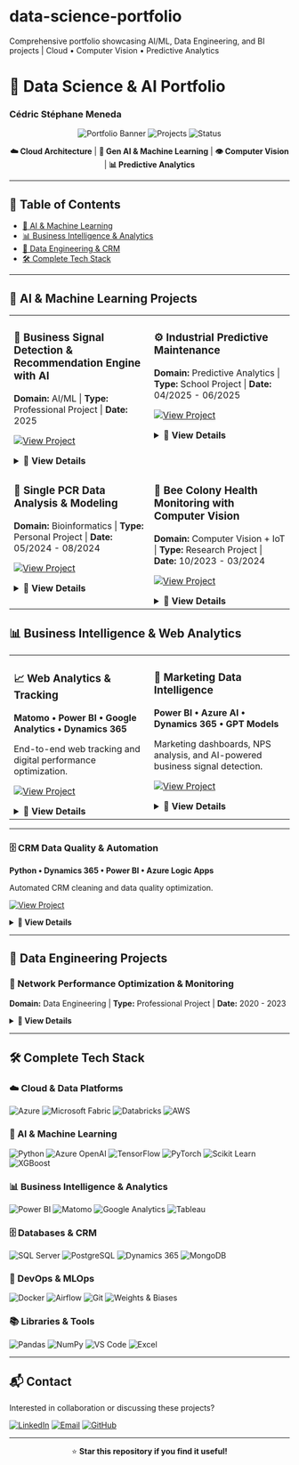 # data-science-portfolio
Comprehensive portfolio showcasing AI/ML, Data Engineering, and BI projects | Cloud • Computer Vision • Predictive Analytics

# 🚀 Data Science & AI Portfolio
### Cédric Stéphane Meneda

<div align="center">

![Portfolio Banner](https://img.shields.io/badge/Portfolio-Data%20Science%20%26%20AI-blue?style=for-the-badge)
![Projects](https://img.shields.io/badge/Projects-5+-green?style=for-the-badge)
![Status](https://img.shields.io/badge/Status-Active-success?style=for-the-badge)

**☁️ Cloud Architecture** | **🤖 Gen AI & Machine Learning** | **👁️ Computer Vision** | **📊 Predictive Analytics**

</div>

---

## 📌 Table of Contents
- [🤖 AI & Machine Learning](#-ai--machine-learning)
- [📊 Business Intelligence & Analytics](#-business-intelligence--analytics)
- [🔧 Data Engineering & CRM](#-data-engineering--crm)
- [🛠️ Complete Tech Stack](#️-complete-tech-stack)

---

## 🤖 AI & Machine Learning Projects

<table>
<tr>
<td width="50%" valign="top">

### 🎯 Business Signal Detection & Recommendation Engine with AI

**Domain:** AI/ML | **Type:** Professional Project | **Date:** 2025

[![View Project](https://img.shields.io/badge/View-Details-blue?style=flat)](#ai-reco-details)

<details id="ai-reco-details">
<summary><b>📖 View Details</b></summary>

**Context:**  
Developed an enterprise-grade AI system to detect weak signals in complex multi-source data, enabling early anomaly detection and intelligent predictive recommendations.

**Key Achievements:**
- ✅ Built **Microsoft Fabric Lakehouse architecture** for multi-source data integration (Dynamics 365 CRM, SQL, web, documents)
- ✅ Developed **AI-powered recommendation engine** using Azure OpenAI
- ✅ Implemented **semantic vectorization and predictive scoring**
- ✅ Created **interactive Power BI dashboards** for real-time insights
- ✅ Enabled **cross-team collaboration** via Microsoft Teams integration

**Tech Stack:**
![Azure](https://img.shields.io/badge/-Azure-0089D6?style=flat&logo=microsoft-azure&logoColor=white)
![Microsoft Fabric](https://img.shields.io/badge/-Microsoft%20Fabric-5E5E5E?style=flat&logo=microsoft&logoColor=white)
![Azure OpenAI](https://img.shields.io/badge/-Azure%20OpenAI-412991?style=flat&logo=openai&logoColor=white)
![Dynamics 365](https://img.shields.io/badge/-Dynamics%20365-002050?style=flat&logo=dynamics-365&logoColor=white)
![Power BI](https://img.shields.io/badge/-Power%20BI-F2C811?style=flat&logo=power-bi&logoColor=black)
![Microsoft Teams](https://img.shields.io/badge/-Teams-6264A7?style=flat&logo=microsoft-teams&logoColor=white)
![Python](https://img.shields.io/badge/-Python-3776AB?style=flat&logo=python&logoColor=white)

**Skills Demonstrated:**
- Cloud Architecture (Azure Data Factory, Databricks, Synapse)
- Microsoft Fabric Lakehouse Design
- Feature Engineering & Model Development
- Semantic Search & Vector Databases
- Business Intelligence & Visualization
- Cross-functional Collaboration

#### 💼 Business Impact 
- vision 360° client
-  meilleure segmentation
-  amélioration du ciblage
-  scoring automatisé
-  optimisation de la prospection
-  génération de leads qualifiés

</details>

</td>
<td width="50%" valign="top">

### ⚙️ Industrial Predictive Maintenance

**Domain:** Predictive Analytics | **Type:** School Project | **Date:** 04/2025 - 06/2025

[![View Project](https://img.shields.io/badge/View-Details-blue?style=flat)](#predictive-maintenance-details)

<details id="predictive-maintenance-details">
<summary><b>📖 View Details</b></summary>

**Context:**  
Built a complete MLOps pipeline to predict equipment failures 24 hours in advance, enabling proactive maintenance strategies with automated deployment and monitoring.

**Key Achievements:**
- ✅ Developed **ensemble ML models** (XGBoost, Random Forest, SVM, Logistic Regression)
- ✅ Achieved **90%+ prediction accuracy** (AUC, F1-score optimization)
- ✅ Implemented **hyperparameter tuning** with Weights & Biases tracking
- ✅ Created **automated CI/CD pipeline** with Docker and Airflow
- ✅ Built **interpretable feature importance analysis**

**Tech Stack:**
![Python](https://img.shields.io/badge/-Python-3776AB?style=flat&logo=python&logoColor=white)
![XGBoost](https://img.shields.io/badge/-XGBoost-337AB7?style=flat)
![Scikit Learn](https://img.shields.io/badge/-Scikit%20Learn-F7931E?style=flat&logo=scikit-learn&logoColor=white)
![Pandas](https://img.shields.io/badge/-Pandas-150458?style=flat&logo=pandas&logoColor=white)
![Docker](https://img.shields.io/badge/-Docker-2496ED?style=flat&logo=docker&logoColor=white)
![Airflow](https://img.shields.io/badge/-Airflow-017CEE?style=flat&logo=apache-airflow&logoColor=white)
![Weights & Biases](https://img.shields.io/badge/-Weights%20&%20Biases-FFBE00?style=flat&logo=weightsandbiases&logoColor=black)
![GitHub](https://img.shields.io/badge/-GitHub-181717?style=flat&logo=github&logoColor=white)

**Skills Demonstrated:**
- Supervised Learning & Ensemble Methods
- MLOps & Model Deployment
- Experiment Tracking & Versioning
- Pipeline Orchestration
- Model Evaluation & Optimization
- Feature Engineering

</details>

</td>
</tr>
<tr>
<td width="50%" valign="top">

### 🔬 Single PCR Data Analysis & Modeling

**Domain:** Bioinformatics | **Type:** Personal Project | **Date:** 05/2024 - 08/2024

[![View Project](https://img.shields.io/badge/View-Details-blue?style=flat)](#single-pcr-details)

<details id="single-pcr-details">
<summary><b>📖 View Details</b></summary>

**Context:**  
Developed a comprehensive pipeline for analyzing simulated single PCR data to understand biological signal amplification and DNA quantification.

**Key Achievements:**
- ✅ Built **automated Python pipeline** for PCR data processing
- ✅ Analyzed **Cq values, standard curves, and PCR efficiency**
- ✅ Created **visualization tools** for biological signal interpretation
- ✅ Simulated and compared multiple PCR datasets
- ✅ Applied **machine learning models** for predictive analysis

**Tech Stack:**
![Python](https://img.shields.io/badge/-Python-3776AB?style=flat&logo=python&logoColor=white)
![Scikit Learn](https://img.shields.io/badge/-Scikit%20Learn-F7931E?style=flat&logo=scikit-learn&logoColor=white)
![NumPy](https://img.shields.io/badge/-NumPy-013243?style=flat&logo=numpy&logoColor=white)
![Pandas](https://img.shields.io/badge/-Pandas-150458?style=flat&logo=pandas&logoColor=white)
![Matplotlib](https://img.shields.io/badge/-Matplotlib-11557c?style=flat)
![VS Code](https://img.shields.io/badge/-VS%20Code-007ACC?style=flat&logo=visual-studio-code&logoColor=white)

**Skills Demonstrated:**
- Biological Data Analysis
- Signal Processing
- Statistical Modeling
- Machine Learning
- Scientific Visualization

#### Impact 
Reproducible workflow for experimental PCR data quantification and genetic target analysis.

</details>

</td>
<td width="50%" valign="top">

### 🐝 Bee Colony Health Monitoring with Computer Vision

**Domain:** Computer Vision + IoT | **Type:** Research Project | **Date:** 10/2023 - 03/2024

[![View Project](https://img.shields.io/badge/View-Details-blue?style=flat)](#bee-health-details)

<details id="bee-health-details">
<summary><b>📖 View Details</b></summary>

**Context:**  
Collaborated with researchers to develop an AI-powered system for monitoring bee colony health through multi-sensor data analysis and computer vision.

**Key Achievements:**
- ✅ Processed **multi-source IoT data** (temperature, humidity, audio, video, JSON)
- ✅ Trained **YOLOv5 object detection model** for abnormal bee behavior identification
- ✅ Implemented **time series anomaly detection** algorithms
- ✅ Analyzed **biological audio signals** for pattern recognition

**Tech Stack:**
![Python](https://img.shields.io/badge/-Python-3776AB?style=flat&logo=python&logoColor=white)
![YOLOv5](https://img.shields.io/badge/-YOLOv5-00FFFF?style=flat)
![PyTorch](https://img.shields.io/badge/-PyTorch-EE4C2C?style=flat&logo=pytorch&logoColor=white)
![IoT](https://img.shields.io/badge/-IoT-0066CC?style=flat)

**Skills Demonstrated:**
- Computer Vision & Object Detection
- Time Series Analysis
- Multi-modal Data Processing
- Research Collaboration

#### 💼 Business Impact
- Early detection of colony health issues
- contributing to bee conservation efforts

</details>

</td>
</tr>
</table>

## 📊 Business Intelligence & Web Analytics

<table>
<tr>
<td width="50%" valign="top">

### 📈 Web Analytics & Tracking  

**Matomo • Power BI • Google Analytics • Dynamics 365**

End-to-end web tracking and digital performance optimization.  

[![View Project](https://img.shields.io/badge/View-Details-blue?style=flat)](#web-analytics-details)

<details id="web-analytics-details">
<summary><b>📖 View Details</b></summary>

**Domain:** Web Analytics & BI | **Type:** Professional Project | **Date:** 2025  

#### 🧩 Context  
Implemented a complete web tracking infrastructure using **Matomo** to analyze website activity — from tag setup to data collection and reporting — enabling **data-driven digital optimization**.

#### 🏆 Key Achievements  
✅ Configured custom tags, triggers, and variables for visitor tracking  
✅ Analyzed user behavior: traffic sources, acquisition channels, most visited pages, services consulted, devices, and geo-origin  
✅ Built **Power BI dashboards** for web traffic, visitor count, average session, bounce rate, and engagement  
✅ Studied user journeys and proposed optimization recommendations  
✅ Ensured **GDPR compliance** and tracking reliability  
✅ Integrated multiple data sources (**Matomo, Google Analytics, Dynamics 365**)  

#### 🛠️ Tech Stack  
![Matomo](https://img.shields.io/badge/Matomo-013243?style=flat&logo=matomo&logoColor=white)
![Power BI](https://img.shields.io/badge/Power%20BI-F2C811?style=flat&logo=powerbi&logoColor=black)
![Google Analytics](https://img.shields.io/badge/Google%20Analytics-E37400?style=flat&logo=google-analytics&logoColor=white)
![Dynamics 365](https://img.shields.io/badge/Dynamics%20365-0078D4?style=flat&logo=microsoft-dynamics-365&logoColor=white)
![Python](https://img.shields.io/badge/Python-3776AB?style=flat&logo=python&logoColor=white)

#### 💡 Skills Demonstrated  
- Web Analytics & Tag Management  
- User Behavior Analysis  
- Dashboard Design & Visualization  
- Digital Marketing Analytics  
- GDPR Compliance  
- Cross-functional Collaboration  

#### 💼 Business Impact  
- Improved visibility on digital performance  
- Enhanced understanding of user behavior  
- Data-driven marketing strategy alignment  
- Better targeting and lead generation  

</details>

</td>
<td width="50%" valign="top">

### 📧 Marketing Data Intelligence  

**Power BI • Azure AI • Dynamics 365 • GPT Models**

Marketing dashboards, NPS analysis, and AI-powered business signal detection.  

[![View Project](https://img.shields.io/badge/View-Details-blue?style=flat)](#marketing-intelligence-details)

<details id="marketing-intelligence-details">
<summary><b>📖 View Details</b></summary>

**Domain:** Marketing Analytics | **Type:** Professional Project | **Date:** 2025  

#### 🧩 Context  
Leveraged marketing and sales data to generate **actionable insights** through KPIs and dashboards, optimized CRM operations, and implemented **AI-based business signal detection**.  

#### 🏆 Key Achievements  
✅ Designed **marketing dashboards** for newsletters, satisfaction, campaigns, and B2B prospecting  
✅ Analyzed **customer satisfaction surveys (NPS, CSAT)**  
✅ Identified improvement areas through satisfaction analysis  
✅ Documented all metrics and calculations for transparency  
✅ Implemented **AI-powered signal detection** using **Azure AI Search** and **GPT models**  
✅ Integrated multi-source data: Dynamics 365, Matomo, Google Analytics  

#### 🛠️ Tech Stack  
![Power BI](https://img.shields.io/badge/Power%20BI-F2C811?style=flat&logo=powerbi&logoColor=black)
![Azure](https://img.shields.io/badge/Azure-0089D6?style=flat&logo=microsoft-azure&logoColor=white)
![Microsoft Fabric](https://img.shields.io/badge/Microsoft%20Fabric-5E5E5E?style=flat&logo=microsoft&logoColor=white)
![Databricks](https://img.shields.io/badge/Databricks-FF3621?style=flat&logo=databricks&logoColor=white)
![AWS](https://img.shields.io/badge/AWS-232F3E?style=flat&logo=amazon-aws&logoColor=white)
![OpenAI](https://img.shields.io/badge/OpenAI-412991?style=flat&logo=openai&logoColor=white)
![Dynamics 365](https://img.shields.io/badge/Dynamics%20365-0078D4?style=flat&logo=microsoft-dynamics-365&logoColor=white)
![Google Analytics](https://img.shields.io/badge/Google%20Analytics-E37400?style=flat&logo=google-analytics&logoColor=white)
![Matomo](https://img.shields.io/badge/Matomo-013243?style=flat&logo=matomo&logoColor=white)

#### 💡 Skills Demonstrated  
- Marketing Analytics & KPI Design  
- Customer Satisfaction Analysis (NPS, CSAT)  
- Advanced DAX & Power Query M  
- AI-Powered Business Intelligence  
- Campaign Performance Analysis  
- Data Governance  

#### 💼 Business Impact  
- Improved marketing decisions through data  
- Enhanced satisfaction monitoring  
- Actionable insights for managers  
- Stronger campaign performance  

</details>

</td>
</tr>
</table>

---

### 🗄️ CRM Data Quality & Automation  
**Python • Dynamics 365 • Power BI • Azure Logic Apps**

Automated CRM cleaning and data quality optimization.  

[![View Project](https://img.shields.io/badge/View-Details-blue?style=flat)](#crm-details)

<details id="crm-details">
<summary><b>📖 View Details</b></summary>

**Domain:** Data Engineering & CRM | **Type:** Professional Project | **Date:** 2025  

#### 🧩 Context  
Maintained and optimized the CRM database by automating **data cleaning and validation processes** to ensure data reliability and improve email deliverability.  

#### 🏆 Key Achievements  
✅ Automated cleaning of hard bounces and inactive contacts  
✅ Reduced bounce rates and improved deliverability  
✅ Developed **Python automation scripts** for CRM maintenance  
✅ Built **Power BI dashboards** to monitor CRM health metrics  
✅ Implemented data validation workflows and alerts  
✅ Defined data governance rules and documentation  

#### 🛠️ Tech Stack  
![Python](https://img.shields.io/badge/Python-3776AB?style=flat&logo=python&logoColor=white)
![Power BI](https://img.shields.io/badge/Power%20BI-F2C811?style=flat&logo=powerbi&logoColor=black)
![Dynamics 365](https://img.shields.io/badge/Dynamics%20365-0078D4?style=flat&logo=microsoft-dynamics-365&logoColor=white)
![Azure Logic Apps](https://img.shields.io/badge/Azure%20Logic%20Apps-0078D4?style=flat&logo=microsoft-azure&logoColor=white)
![Microsoft Fabric](https://img.shields.io/badge/Microsoft%20Fabric-5E5E5E?style=flat&logo=microsoft&logoColor=white)
![Databricks](https://img.shields.io/badge/Databricks-FF3621?style=flat&logo=databricks&logoColor=white)
![AWS](https://img.shields.io/badge/AWS-232F3E?style=flat&logo=amazon-aws&logoColor=white)
![SQL Server](https://img.shields.io/badge/SQL%20Server-CC2927?style=flat&logo=microsoft-sql-server&logoColor=white)

#### 💡 Skills Demonstrated  
- CRM Data Management  
- Process Automation (Python)  
- Data Quality & Governance  
- Email Deliverability Optimization  
- Data Monitoring with Power BI  

#### 💼 Business Impact  
- Significant reduction of bounce rates  
- Improved data reliability  
- Automated repetitive processes  
- Real-time CRM performance visibility  
- Cost reduction through automation  

</details>

---


## 🔧 Data Engineering Projects

### 📡 Network Performance Optimization & Monitoring
**Domain:** Data Engineering | **Type:** Professional Project | **Date:** 2020 - 2023

<details>
<summary><b>📖 View Details</b></summary>

**Context:**  
Designed and automated data pipelines for real-time mobile network monitoring, anomaly detection, and performance optimization.

**Key Achievements:**
- ✅ Automated **ETL pipelines** for network data collection
- ✅ Implemented **time series anomaly detection** on signal quality
- ✅ Created **dynamic dashboards** for complex system behavior modeling
- ✅ Reduced incident response time by **40%**

**Tech Stack:**
![Python](https://img.shields.io/badge/-Python-3776AB?style=flat&logo=python&logoColor=white)
![SQL](https://img.shields.io/badge/-SQL-4479A1?style=flat&logo=postgresql&logoColor=white)
![Power BI](https://img.shields.io/badge/-Power%20BI-F2C811?style=flat&logo=power-bi&logoColor=black)

**Skills Demonstrated:**
- Pipeline Automation
- Real-time Data Processing
- Anomaly Detection
- System Monitoring

#### 💼 Business Impact
- signal collection
- drift detection
- dysfunction prediction.

</details>

---

## 🛠️ Complete Tech Stack

### ☁️ Cloud & Data Platforms
![Azure](https://img.shields.io/badge/-Azure-0089D6?style=flat&logo=microsoft-azure&logoColor=white)
![Microsoft Fabric](https://img.shields.io/badge/-Microsoft%20Fabric-5E5E5E?style=flat&logo=microsoft&logoColor=white)
![Databricks](https://img.shields.io/badge/-Databricks-FF3621?style=flat&logo=databricks&logoColor=white)
![AWS](https://img.shields.io/badge/-AWS-232F3E?style=flat&logo=amazon-aws&logoColor=FF9900)

### 🤖 AI & Machine Learning
![Python](https://img.shields.io/badge/-Python-3776AB?style=flat&logo=python&logoColor=white)
![Azure OpenAI](https://img.shields.io/badge/-Azure%20OpenAI-412991?style=flat&logo=openai&logoColor=white)
![TensorFlow](https://img.shields.io/badge/-TensorFlow-FF6F00?style=flat&logo=tensorflow&logoColor=white)
![PyTorch](https://img.shields.io/badge/-PyTorch-EE4C2C?style=flat&logo=pytorch&logoColor=white)
![Scikit Learn](https://img.shields.io/badge/-Scikit%20Learn-F7931E?style=flat&logo=scikit-learn&logoColor=white)
![XGBoost](https://img.shields.io/badge/-XGBoost-337AB7?style=flat)

### 📊 Business Intelligence & Analytics
![Power BI](https://img.shields.io/badge/-Power%20BI-F2C811?style=flat&logo=power-bi&logoColor=black)
![Matomo](https://img.shields.io/badge/-Matomo-3152A0?style=flat&logo=matomo&logoColor=white)
![Google Analytics](https://img.shields.io/badge/-Google%20Analytics-E37400?style=flat&logo=google-analytics&logoColor=white)
![Tableau](https://img.shields.io/badge/-Tableau-E97627?style=flat&logo=tableau&logoColor=white)

### 🗄️ Databases & CRM
![SQL Server](https://img.shields.io/badge/-SQL%20Server-CC2927?style=flat&logo=microsoft-sql-server&logoColor=white)
![PostgreSQL](https://img.shields.io/badge/-PostgreSQL-336791?style=flat&logo=postgresql&logoColor=white)
![Dynamics 365](https://img.shields.io/badge/-Dynamics%20365-002050?style=flat&logo=dynamics-365&logoColor=white)
![MongoDB](https://img.shields.io/badge/-MongoDB-47A248?style=flat&logo=mongodb&logoColor=white)

### 🔧 DevOps & MLOps
![Docker](https://img.shields.io/badge/-Docker-2496ED?style=flat&logo=docker&logoColor=white)
![Airflow](https://img.shields.io/badge/-Airflow-017CEE?style=flat&logo=apache-airflow&logoColor=white)
![Git](https://img.shields.io/badge/-Git-F05032?style=flat&logo=git&logoColor=white)
![Weights & Biases](https://img.shields.io/badge/-W&B-FFBE00?style=flat&logo=weightsandbiases&logoColor=black)

### 📚 Libraries & Tools
![Pandas](https://img.shields.io/badge/-Pandas-150458?style=flat&logo=pandas&logoColor=white)
![NumPy](https://img.shields.io/badge/-NumPy-013243?style=flat&logo=numpy&logoColor=white)
![VS Code](https://img.shields.io/badge/-VS%20Code-007ACC?style=flat&logo=visual-studio-code&logoColor=white)
![Excel](https://img.shields.io/badge/-Excel-217346?style=flat&logo=microsoft-excel&logoColor=white)

---

## 📬 Contact

Interested in collaboration or discussing these projects?

[![LinkedIn](https://img.shields.io/badge/-LinkedIn-0077B5?style=flat&logo=linkedin&logoColor=white)](https://linkedin.com/in/cedricstephanemenedas)
[![Email](https://img.shields.io/badge/-Email-D14836?style=flat&logo=gmail&logoColor=white)](mailto:linkedincedricstephanemenedas@gmail.com)
[![GitHub](https://img.shields.io/badge/-GitHub-181717?style=flat&logo=github&logoColor=white)](https://github.com/meneda11)

---

<div align="center">

⭐️ **Star this repository if you find it useful!**

</div>
